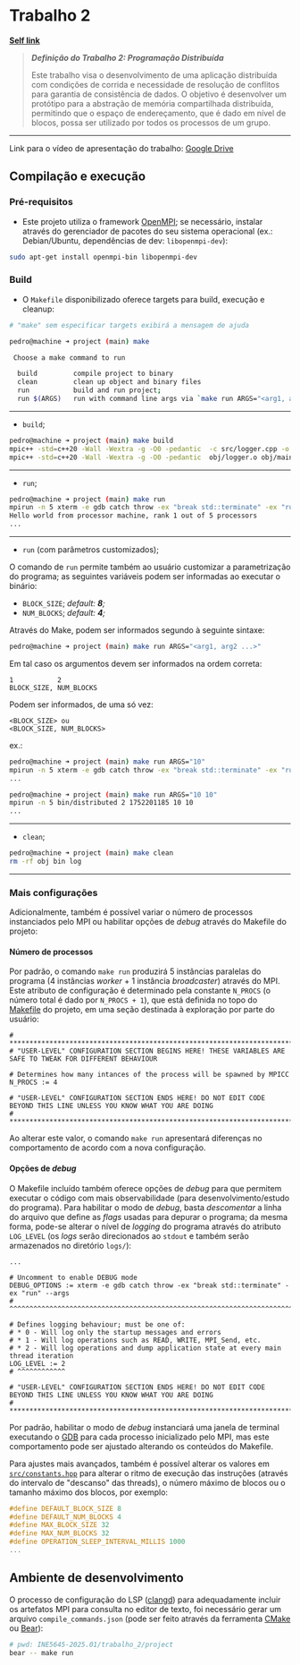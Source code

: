 # Trabalho 2

**[Self link](https://github.com/PedroBinotto/INE5645-2025.01/blob/main/trabalho_2/project/README.md)**

> **_Definição do Trabalho 2: Programação Distribuída_**
>
> Este trabalho visa o desenvolvimento de uma aplicação distribuída com condições de corrida e necessidade de resolução de conflitos para garantia de consistência de dados. O objetivo é desenvolver um protótipo para a abstração de memória compartilhada distribuída, permitindo que o espaço de endereçamento, que é dado em nível de blocos, possa ser utilizado por todos os processos de um grupo.

---

Link para o vídeo de apresentação do trabalho: [Google Drive](https://drive.google.com/drive/folders/1rDEZZM1AuLYS2fbKXrLf-Uh9MKKvFWPk?usp=sharing)

## Compilação e execução

### Pré-requisitos

- Este projeto utiliza o framework [OpenMPI](https://www.open-mpi.org/); se necessário, instalar através do gerenciador de pacotes do seu sistema operacional (ex.: Debian/Ubuntu, dependências de dev: `libopenmpi-dev`):

```bash
sudo apt-get install openmpi-bin libopenmpi-dev
```

### Build

- O `Makefile` disponibilizado oferece targets para build, execução e cleanup:

```bash
# "make" sem especificar targets exibirá a mensagem de ajuda

pedro@machine ➜ project (main) make

 Choose a make command to run

  build         compile project to binary
  clean         clean up object and binary files
  run           build and run project;
  run $(ARGS)   run with command line args via `make run ARGS="<arg1, arg2 ...>"`
```

---

- `build`;

```bash
pedro@machine ➜ project (main) make build
mpic++ -std=c++20 -Wall -Wextra -g -O0 -pedantic  -c src/logger.cpp -o obj/logger.o
mpic++ -std=c++20 -Wall -Wextra -g -O0 -pedantic  obj/logger.o obj/main.o obj/servers.o obj/store.o -o bin/distributed
```

---

- `run`;

```bash
pedro@machine ➜ project (main) make run
mpirun -n 5 xterm -e gdb catch throw -ex "break std::terminate" -ex "run" --args bin/distributed 2 1752201185
Hello world from processor machine, rank 1 out of 5 processors
...
```

---

- `run` (com parâmetros customizados);

O comando de `run` permite também ao usuário customizar a parametrização do programa; as seguintes variáveis podem ser informadas ao executar o binário:

- `BLOCK_SIZE`; _default: **8**;_
- `NUM_BLOCKS`; _default: **4**;_

Através do Make, podem ser informados segundo à seguinte sintaxe:

```bash
pedro@machine ➜ project (main) make run ARGS="<arg1, arg2 ...>"
```

Em tal caso os argumentos devem ser informados na ordem correta:

```
1           2
BLOCK_SIZE, NUM_BLOCKS
```

Podem ser informados, de uma só vez:

```
<BLOCK_SIZE> ou
<BLOCK_SIZE, NUM_BLOCKS>
```

ex.:

```bash
pedro@machine ➜ project (main) make run ARGS="10"
mpirun -n 5 xterm -e gdb catch throw -ex "break std::terminate" -ex "run" --args bin/distributed 2 1752201185 10
...

pedro@machine ➜ project (main) make run ARGS="10 10"
mpirun -n 5 bin/distributed 2 1752201185 10 10
...
```

---

- `clean`;

```bash
pedro@machine ➜ project (main) make clean
rm -rf obj bin log
```

---

### Mais configurações

Adicionalmente, também é possível variar o número de processos instanciados pelo MPI ou habilitar opções de _debug_ através do Makefile do projeto:

#### Número de processos

Por padrão, o comando `make run` produzirá 5 instâncias paralelas do programa (4 instâncias _worker_ + 1 instância _broadcaster_) através do MPI. Este atributo de configuração é determinado pela constante `N_PROCS` (o número total é dado por `N_PROCS + 1`), que está definida no topo do [Makefile](https://github.com/PedroBinotto/INE5645-2025.01/blob/750d370288b212725144c20224e400d81b9894b4/trabalho_2/project/Makefile) do projeto, em uma seção destinada à exploração por parte do usuário:

```make
# **********************************************************************************************************************
# "USER-LEVEL" CONFIGURATION SECTION BEGINS HERE! THESE VARIABLES ARE SAFE TO TWEAK FOR DIFFERENT BEHAVIOUR

# Determines how many intances of the process will be spawned by MPICC
N_PROCS := 4

# "USER-LEVEL" CONFIGURATION SECTION ENDS HERE! DO NOT EDIT CODE BEYOND THIS LINE UNLESS YOU KNOW WHAT YOU ARE DOING
# **********************************************************************************************************************
```

Ao alterar este valor, o comando `make run` apresentará diferenças no comportamento de acordo com a nova configuração.

#### Opções de _debug_

O Makefile incluído também oferece opções de _debug_ para que permitem executar o código com mais observabilidade (para desenvolvimento/estudo do programa). Para habilitar o modo de _debug_, basta _descomentar_ a linha do arquivo que define as _flags_ usadas para depurar o programa; da mesma forma, pode-se alterar o nível de _logging_ do programa através do atributo `LOG_LEVEL` (os _logs_ serão direcionados ao `stdout` e também serão armazenados no diretório `logs/`):

```make
...

# Uncomment to enable DEBUG mode
DEBUG_OPTIONS := xterm -e gdb catch throw -ex "break std::terminate" -ex "run" --args
# ^^^^^^^^^^^^^^^^^^^^^^^^^^^^^^^^^^^^^^^^^^^^^^^^^^^^^^^^^^^^^^^^^^^^^^^^^^^^^^^^^^^

# Defines logging behaviour; must be one of:
# * 0 - Will log only the startup messages and errors
# * 1 - Will log operations such as READ, WRITE, MPI_Send, etc.
# * 2 - Will log operations and dump application state at every main thread iteration
LOG_LEVEL := 2
# ^^^^^^^^^^^^

# "USER-LEVEL" CONFIGURATION SECTION ENDS HERE! DO NOT EDIT CODE BEYOND THIS LINE UNLESS YOU KNOW WHAT YOU ARE DOING
# **********************************************************************************************************************
```

Por padrão, habilitar o modo de _debug_ instanciará uma janela de terminal executando o [GDB](https://www.sourceware.org/gdb/) para cada processo inicializado pelo MPI, mas este comportamento pode ser ajustado alterando os conteúdos do Makefile.

Para ajustes mais avançados, também é possível alterar os valores em [`src/constants.hpp`](https://github.com/PedroBinotto/INE5645-2025.01/blob/93d0c11e6c2cec2cfd88c4d07d288495dcbdab2e/trabalho_2/project/src/constants.hpp) para alterar o ritmo de execução das instruções (através do intervalo de "descanso" das threads), o número máximo de blocos ou o tamanho máximo dos blocos, por exemplo:

```c
#define DEFAULT_BLOCK_SIZE 8
#define DEFAULT_NUM_BLOCKS 4
#define MAX_BLOCK_SIZE 32
#define MAX_NUM_BLOCKS 32
#define OPERATION_SLEEP_INTERVAL_MILLIS 1000
...
```

## Ambiente de desenvolvimento

O processo de configuração do LSP ([clangd](https://clangd.llvm.org/)) para adequadamente incluir os artefatos MPI para consulta no editor de texto, foi necessário gerar um arquivo `compile_commands.json` (pode ser feito através da ferramenta [CMake](https://cmake.org/) ou [Bear](https://github.com/rizsotto/Bear)):

```bash
# pwd: INE5645-2025.01/trabalho_2/project
bear -- make run
```
